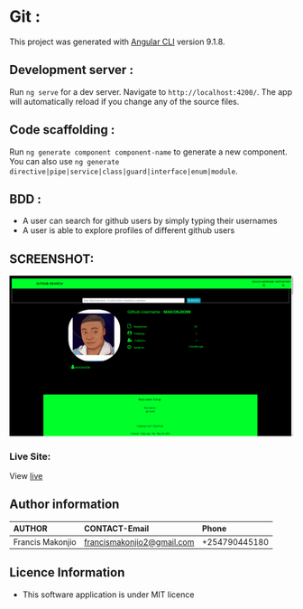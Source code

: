 # Git :

This project was generated with [Angular CLI](https://github.com/angular/angular-cli) version 9.1.8.

## Development server :

Run `ng serve` for a dev server. Navigate to `http://localhost:4200/`. The app will automatically reload if you change any of the source files.

## Code scaffolding :

Run `ng generate component component-name` to generate a new component. You can also use `ng generate directive|pipe|service|class|guard|interface|enum|module`.

## BDD :

* A user can search for github users by simply typing their usernames
* A user is able to explore profiles of different github users

## SCREENSHOT:

![](src/assets/Screenshot.png)

### Live Site:
View [live](https://makonjio99.github.io/Git-ip/)

## Author information

|AUTHOR | CONTACT-Email|Phone|
|:------|:------------|:-----|
|Francis Makonjio|francismakonjio2@gmail.com|+254790445180|

##  Licence Information

* This software application is under MIT licence
